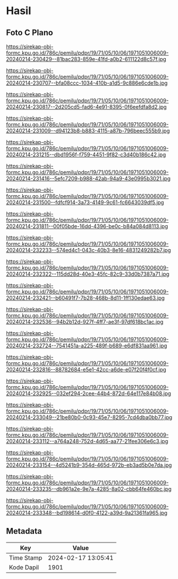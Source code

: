# Hasil

## Foto C Plano

https://sirekap-obj-formc.kpu.go.id/786c/pemilu/pdpr/19/71/05/10/06/1971051006009-20240214-230429--81bac283-859e-41fd-a0b2-611122d8c57f.jpg

https://sirekap-obj-formc.kpu.go.id/786c/pemilu/pdpr/19/71/05/10/06/1971051006009-20240214-230707--bfa08ccc-1034-410b-a1d5-9c886e6cde1b.jpg

https://sirekap-obj-formc.kpu.go.id/786c/pemilu/pdpr/19/71/05/10/06/1971051006009-20240214-230817--2d205cd5-fad6-4e91-8395-0f6eefdfa8d2.jpg

https://sirekap-obj-formc.kpu.go.id/786c/pemilu/pdpr/19/71/05/10/06/1971051006009-20240214-231009--d94123b8-b883-4115-a87b-796beec555b9.jpg

https://sirekap-obj-formc.kpu.go.id/786c/pemilu/pdpr/19/71/05/10/06/1971051006009-20240214-231215--dbd1956f-f759-4451-9f82-c3d40b186c42.jpg

https://sirekap-obj-formc.kpu.go.id/786c/pemilu/pdpr/19/71/05/10/06/1971051006009-20240214-231416--5efc7209-b988-42ab-94a9-43e0995b3021.jpg

https://sirekap-obj-formc.kpu.go.id/786c/pemilu/pdpr/19/71/05/10/06/1971051006009-20240214-231500--fdfcf914-3a73-4149-9c61-fc6643039df5.jpg

https://sirekap-obj-formc.kpu.go.id/786c/pemilu/pdpr/19/71/05/10/06/1971051006009-20240214-231811--00f05bde-16dd-4396-be0c-b84a084d8113.jpg

https://sirekap-obj-formc.kpu.go.id/786c/pemilu/pdpr/19/71/05/10/06/1971051006009-20240214-232233--574ed4c1-043c-40b3-8e16-4831249282b7.jpg

https://sirekap-obj-formc.kpu.go.id/786c/pemilu/pdpr/19/71/05/10/06/1971051006009-20240214-232322--115dd28d-40e3-45fc-82c9-33d0b7387a71.jpg

https://sirekap-obj-formc.kpu.go.id/786c/pemilu/pdpr/19/71/05/10/06/1971051006009-20240214-232421--b60491f7-7b28-468b-8d11-1ff130edae63.jpg

https://sirekap-obj-formc.kpu.go.id/786c/pemilu/pdpr/19/71/05/10/06/1971051006009-20240214-232536--94b2b12d-927f-4ff7-ae3f-97df618bc1ac.jpg

https://sirekap-obj-formc.kpu.go.id/786c/pemilu/pdpr/19/71/05/10/06/1971051006009-20240214-232724--7541451a-a225-489f-b689-e6df831aa961.jpg

https://sirekap-obj-formc.kpu.go.id/786c/pemilu/pdpr/19/71/05/10/06/1971051006009-20240214-232816--88782684-e5e1-42cc-a6de-e07f20f4f0cf.jpg

https://sirekap-obj-formc.kpu.go.id/786c/pemilu/pdpr/19/71/05/10/06/1971051006009-20240214-232925--032ef294-2cee-44b4-872d-64e117e84b08.jpg

https://sirekap-obj-formc.kpu.go.id/786c/pemilu/pdpr/19/71/05/10/06/1971051006009-20240214-233049--21be80b0-0c93-45e7-8295-7cd4dba0bb77.jpg

https://sirekap-obj-formc.kpu.go.id/786c/pemilu/pdpr/19/71/05/10/06/1971051006009-20240214-233112--a764a248-752d-4d65-aa77-21fee306e6c3.jpg

https://sirekap-obj-formc.kpu.go.id/786c/pemilu/pdpr/19/71/05/10/06/1971051006009-20240214-233154--4d5241b9-354d-465d-972b-eb3ad5b0e7da.jpg

https://sirekap-obj-formc.kpu.go.id/786c/pemilu/pdpr/19/71/05/10/06/1971051006009-20240214-233235--db961a2e-9e7a-4285-8a02-cbb64fe460bc.jpg

https://sirekap-obj-formc.kpu.go.id/786c/pemilu/pdpr/19/71/05/10/06/1971051006009-20240214-233348--bd198614-d0f0-4122-a39d-9a21361fa965.jpg


## Metadata

| Key        | Value               |
| ---------- | ------------------- |
| Time Stamp | 2024-02-17 13:05:41 |
| Kode Dapil | 1901                |



